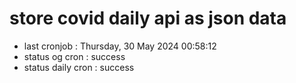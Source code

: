 # store covid daily api as json data

- last cronjob : Thursday, 30 May 2024 00:58:12
- status og cron : success
- status daily cron : success
      
      